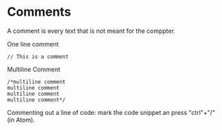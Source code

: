 # Comments #

A comment is every text that is not meant for the comppter.

One line comment
```
// This is a comment
```

Multiline Comment

```
/*multiline comment
multiline comment
multiline comment
multiline comment*/
```

Commenting out a line of code: mark the code snippet an press "ctrl"+"/" (in Atom).